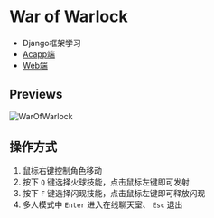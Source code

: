 # War of Warlock
- Django框架学习
- [Acapp端](https://www.acwing.com/file_system/file/content/whole/index/content/5958610/)
- [Web端](https://app2433.acapp.acwing.com.cn/)
## Previews
![WarOfWarlock](https://raw.githubusercontent.com/Xancoding/Learning-Django/master/screenshot.png)
## 操作方式
1. 鼠标右键控制角色移动
2. 按下 `Q` 键选择火球技能，点击鼠标左键即可发射
3. 按下 `F` 键选择闪现技能，点击鼠标左键即可释放闪现
4. 多人模式中 `Enter` 进入在线聊天室、 `Esc` 退出

